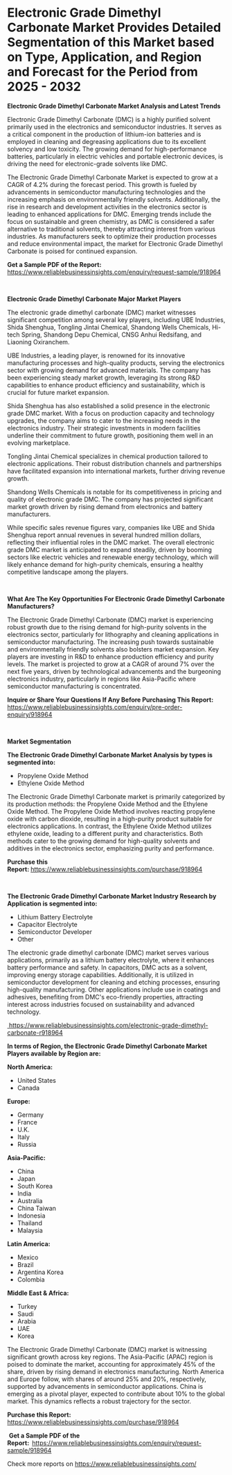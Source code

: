 <p><h1>Electronic Grade Dimethyl Carbonate Market Provides Detailed Segmentation of this Market based on Type, Application, and Region and Forecast for the Period from 2025 - 2032</h1></p><p><strong>Electronic Grade Dimethyl Carbonate Market Analysis and Latest Trends</strong></p>
<p><p>Electronic Grade Dimethyl Carbonate (DMC) is a highly purified solvent primarily used in the electronics and semiconductor industries. It serves as a critical component in the production of lithium-ion batteries and is employed in cleaning and degreasing applications due to its excellent solvency and low toxicity. The growing demand for high-performance batteries, particularly in electric vehicles and portable electronic devices, is driving the need for electronic-grade solvents like DMC.</p><p>The Electronic Grade Dimethyl Carbonate Market is expected to grow at a CAGR of 4.2% during the forecast period. This growth is fueled by advancements in semiconductor manufacturing technologies and the increasing emphasis on environmentally friendly solvents. Additionally, the rise in research and development activities in the electronics sector is leading to enhanced applications for DMC. Emerging trends include the focus on sustainable and green chemistry, as DMC is considered a safer alternative to traditional solvents, thereby attracting interest from various industries. As manufacturers seek to optimize their production processes and reduce environmental impact, the market for Electronic Grade Dimethyl Carbonate is poised for continued expansion.</p></p>
<p><strong>Get a Sample PDF of the Report:&nbsp;</strong> <a href="https://www.reliablebusinessinsights.com/enquiry/request-sample/918964?utm_campaign=3350&utm_medium=2&utm_source=Github&utm_content=ia&utm_term=02042025&utm_id=electronic-grade-dimethyl-carbonate">https://www.reliablebusinessinsights.com/enquiry/request-sample/918964</a></p>
<p>&nbsp;</p>
<p><strong>Electronic Grade Dimethyl Carbonate Major Market Players</strong></p>
<p><p>The electronic grade dimethyl carbonate (DMC) market witnesses significant competition among several key players, including UBE Industries, Shida Shenghua, Tongling Jintai Chemical, Shandong Wells Chemicals, Hi-tech Spring, Shandong Depu Chemical, CNSG Anhui Redsifang, and Liaoning Oxiranchem. </p><p>UBE Industries, a leading player, is renowned for its innovative manufacturing processes and high-quality products, serving the electronics sector with growing demand for advanced materials. The company has been experiencing steady market growth, leveraging its strong R&D capabilities to enhance product efficiency and sustainability, which is crucial for future market expansion.</p><p>Shida Shenghua has also established a solid presence in the electronic grade DMC market. With a focus on production capacity and technology upgrades, the company aims to cater to the increasing needs in the electronics industry. Their strategic investments in modern facilities underline their commitment to future growth, positioning them well in an evolving marketplace.</p><p>Tongling Jintai Chemical specializes in chemical production tailored to electronic applications. Their robust distribution channels and partnerships have facilitated expansion into international markets, further driving revenue growth.</p><p>Shandong Wells Chemicals is notable for its competitiveness in pricing and quality of electronic grade DMC. The company has projected significant market growth driven by rising demand from electronics and battery manufacturers.</p><p>While specific sales revenue figures vary, companies like UBE and Shida Shenghua report annual revenues in several hundred million dollars, reflecting their influential roles in the DMC market. The overall electronic grade DMC market is anticipated to expand steadily, driven by booming sectors like electric vehicles and renewable energy technology, which will likely enhance demand for high-purity chemicals, ensuring a healthy competitive landscape among the players.</p></p>
<p>&nbsp;</p>
<p><strong>What Are The Key Opportunities For Electronic Grade Dimethyl Carbonate Manufacturers?</strong></p>
<p><p>The Electronic Grade Dimethyl Carbonate (DMC) market is experiencing robust growth due to the rising demand for high-purity solvents in the electronics sector, particularly for lithography and cleaning applications in semiconductor manufacturing. The increasing push towards sustainable and environmentally friendly solvents also bolsters market expansion. Key players are investing in R&D to enhance production efficiency and purity levels. The market is projected to grow at a CAGR of around 7% over the next five years, driven by technological advancements and the burgeoning electronics industry, particularly in regions like Asia-Pacific where semiconductor manufacturing is concentrated.</p></p>
<p><strong>Inquire or Share Your Questions If Any Before Purchasing This Report:</strong> <a href="https://www.reliablebusinessinsights.com/enquiry/pre-order-enquiry/918964?utm_campaign=3350&utm_medium=2&utm_source=Github&utm_content=ia&utm_term=02042025&utm_id=electronic-grade-dimethyl-carbonate">https://www.reliablebusinessinsights.com/enquiry/pre-order-enquiry/918964</a></p>
<p>&nbsp;</p>
<p><strong>Market Segmentation</strong></p>
<p><strong>The Electronic Grade Dimethyl Carbonate Market Analysis by types is segmented into:</strong></p>
<p><ul><li>Propylene Oxide Method</li><li>Ethylene Oxide Method</li></ul></p>
<p><p>The Electronic Grade Dimethyl Carbonate market is primarily categorized by its production methods: the Propylene Oxide Method and the Ethylene Oxide Method. The Propylene Oxide Method involves reacting propylene oxide with carbon dioxide, resulting in a high-purity product suitable for electronics applications. In contrast, the Ethylene Oxide Method utilizes ethylene oxide, leading to a different purity and characteristics. Both methods cater to the growing demand for high-quality solvents and additives in the electronics sector, emphasizing purity and performance.</p></p>
<p><strong>Purchase this Report:&nbsp;</strong><a href="https://www.reliablebusinessinsights.com/purchase/918964?utm_campaign=3350&utm_medium=2&utm_source=Github&utm_content=ia&utm_term=02042025&utm_id=electronic-grade-dimethyl-carbonate">https://www.reliablebusinessinsights.com/purchase/918964</a></p>
<p>&nbsp;</p>
<p><strong>The Electronic Grade Dimethyl Carbonate Market Industry Research by Application is segmented into:</strong></p>
<p><ul><li>Lithium Battery Electrolyte</li><li>Capacitor Electrolyte</li><li>Semiconductor Developer</li><li>Other</li></ul></p>
<p><p>The electronic grade dimethyl carbonate (DMC) market serves various applications, primarily as a lithium battery electrolyte, where it enhances battery performance and safety. In capacitors, DMC acts as a solvent, improving energy storage capabilities. Additionally, it is utilized in semiconductor development for cleaning and etching processes, ensuring high-quality manufacturing. Other applications include use in coatings and adhesives, benefiting from DMC's eco-friendly properties, attracting interest across industries focused on sustainability and advanced technology.</p></p>
<p><a href="https://www.reliablebusinessinsights.com/electronic-grade-dimethyl-carbonate-r918964?utm_campaign=3350&utm_medium=2&utm_source=Github&utm_content=ia&utm_term=02042025&utm_id=electronic-grade-dimethyl-carbonate">&nbsp;https://www.reliablebusinessinsights.com/electronic-grade-dimethyl-carbonate-r918964</a></p>
<p><strong>In terms of Region, the Electronic Grade Dimethyl Carbonate Market Players available by Region are:</strong></p>
<p>
    <p> <strong> North America: </strong>
        <ul>
            <li>United States</li>
            <li>Canada</li>
        </ul>
        </p> 
    <p> <strong> Europe: </strong>
        <ul>
            <li>Germany</li>
            <li>France</li>
            <li>U.K.</li>
            <li>Italy</li>
            <li>Russia</li>
        </ul>
        </p> 
    <p> <strong> Asia-Pacific: </strong>
        <ul>
            <li>China</li>
            <li>Japan</li>
            <li>South Korea</li>
            <li>India</li>
            <li>Australia</li>
            <li>China Taiwan</li>
            <li>Indonesia</li>
            <li>Thailand</li>
            <li>Malaysia</li>
        </ul>
        </p> 
    <p> <strong> Latin America: </strong>
        <ul>
            <li>Mexico</li>
            <li>Brazil</li>
            <li>Argentina Korea</li>
            <li>Colombia</li>
        </ul>
        </p> 
    <p> <strong> Middle East & Africa: </strong>
        <ul>
            <li>Turkey</li>
            <li>Saudi</li>
            <li>Arabia</li>
            <li>UAE</li>
            <li>Korea</li>
        </ul>
    </p>
    </p>
<p><p>The Electronic Grade Dimethyl Carbonate (DMC) market is witnessing significant growth across key regions. The Asia-Pacific (APAC) region is poised to dominate the market, accounting for approximately 45% of the share, driven by rising demand in electronics manufacturing. North America and Europe follow, with shares of around 25% and 20%, respectively, supported by advancements in semiconductor applications. China is emerging as a pivotal player, expected to contribute about 10% to the global market. This dynamics reflects a robust trajectory for the sector.</p></p>
<p><strong>Purchase this Report: </strong><a href="https://www.reliablebusinessinsights.com/purchase/918964?utm_campaign=3350&utm_medium=2&utm_source=Github&utm_content=ia&utm_term=02042025&utm_id=electronic-grade-dimethyl-carbonate">https://www.reliablebusinessinsights.com/purchase/918964</a></p>
<p>&nbsp;<strong>Get a Sample PDF of the Report:&nbsp;&nbsp;</strong><a href="https://www.reliablebusinessinsights.com/enquiry/request-sample/918964?utm_campaign=3350&utm_medium=2&utm_source=Github&utm_content=ia&utm_term=02042025&utm_id=electronic-grade-dimethyl-carbonate">https://www.reliablebusinessinsights.com/enquiry/request-sample/918964</a></p>
<p><strong></strong></p>
<p>Check more reports on <a href="https://www.reliablebusinessinsights.com/?utm_campaign=3350&utm_medium=2&utm_source=Github&utm_content=ia&utm_term=02042025&utm_id=electronic-grade-dimethyl-carbonate">https://www.reliablebusinessinsights.com/</a></p>